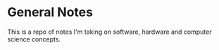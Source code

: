 # General Notes
This is a repo of notes I'm taking on software, hardware and computer science concepts.
